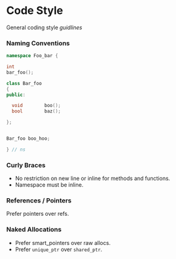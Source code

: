 # Code Style

General coding style *guidlines*

### Naming Conventions

```cpp
namespace Foo_bar {

int
bar_foo();

class Bar_foo
{
public:

  void        boo();
  bool        baz();

};


Bar_foo boo_hoo;

} // ns
```


### Curly Braces

- No restriction on new line or inline for methods and functions.
- Namespace must be inline.


### References / Pointers

Prefer pointers over refs.



### Naked Allocations

- Prefer smart_pointers over raw allocs.
- Prefer `unique_ptr` over `shared_ptr`.
